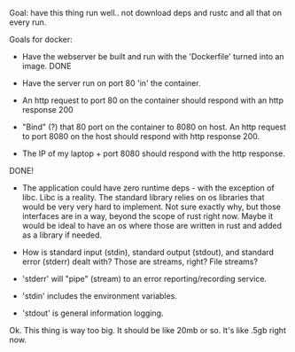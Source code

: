 Goal: have this thing run well.. not download deps and rustc and all that on every run.

Goals for docker:

- Have the webserver be built and run with the 'Dockerfile' turned into an image. DONE

- Have the server run on port 80 'in' the container.

- An http request to port 80 on the container should respond with an http response 200

- "Bind" (?) that 80 port on the container to 8080 on host. An http request to port 8080 on the host should respond with http response 200.

- The IP of my laptop + port 8080 should respond with the http response.

DONE!

- The application could have zero runtime deps - with the exception of libc. Libc is a reality. The standard library relies on os libraries that would be very very hard to implement. Not sure exactly why, but those interfaces are in a way, beyond the scope of rust right now. Maybe it would be ideal to have an os where those are written in rust and added as a library if needed.

- How is standard input (stdin), standard output (stdout), and standard error (stderr) dealt with? Those are streams, right? File streams?

- 'stderr' will "pipe" (stream) to an error reporting/recording service.
- 'stdin' includes the environment variables.
- 'stdout' is general information logging.

Ok. This thing is way too big. It should be like 20mb or so. It's like .5gb right now.
